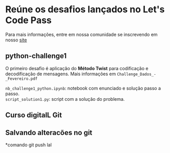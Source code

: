 # Reúne os desafios lançados no Let's Code Pass

Para mais informações, entre em nossa comunidade se inscrevendo em nosso [site](https://letscode.com.br/lets-code-pass)

## python-challenge1

O primeiro desafio é aplicação do **Método Twist** para codificação e decodificação de mensagens. Mais informações em `Challenge_Dados_-_Fevereiro.pdf`

`nb_challenge1_python.ipynb`: notebook com enunciado e solução passo a passo.<br>
`script_solution1.py`: script com a solução do problema.

## Curso digitalL Git

## Salvando alteracões no git

\*comando git push lal
